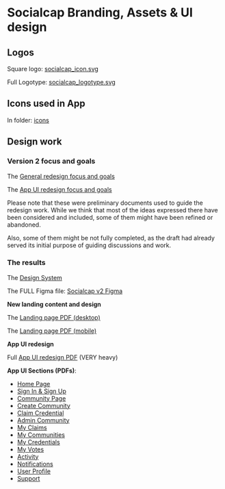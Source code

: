 # Socialcap Branding, Assets & UI design

## Logos

Square logo: [socialcap_icon.svg](./logos/socialcap_icon.svg)

Full Logotype: [socialcap_logotype.svg](./logos/socialcap_logotype.svg)

## Icons used in App

In folder: [icons](./icons)

## Design work

### Version 2 focus and goals

The [General redesign focus and goals](./redesign/socialcap-v2-general-redesign.md)

The [App UI redesign focus and goals](./redesign/socialcap-v2-app-ui-redesign.md)

Please note that these were preliminary documents used to guide the redesign work. 
While we think that most of the ideas expressed there have been considered and 
included, some of them might have been refined or abandoned.

Also, some of them might be not fully completed, as the draft had already served its 
initial purpose of guiding discussions and work.

### The results 

The [Design System](./redesign/DesignSystem.pdf)

The FULL Figma file: [Socialcap v2 Figma](https://www.figma.com/design/jU3mxV33ya9PJcjDY9TVZP/Socialcap?node-id=301-3&t=ozqMVdnPDKWt7GFT-0)

**New landing content and design**

The [Landing page PDF (desktop)](https://docs.socialcap.dev/design/Landing_Desktop.pdf)

The [Landing page PDF (mobile)](https://docs.socialcap.dev/design/Landing_Mobile.pdf)

**App UI redesign**

Full [App UI redesign PDF](https://docs.socialcap.dev/design/SocialcapUI.pdf) (VERY heavy)

**App UI Sections (PDFs)**:

- [Home Page](https://docs.socialcap.dev/design/HomePage.pdf)
- [Sign In & Sign Up](./redesign/SignInSignUp.pdf)
- [Community Page](./redesign/CommunityPage.pdf)
- [Create Community](./redesign/CreateCommunity.pdf)
- [Claim Credential](./redesign/ClaimCredential.pdf)
- [Admin Community](./redesign/AdminCommunity.pdf)
- [My Claims](./redesign/MyClaims.pdf)
- [My Communities](./redesign/MyCommunities.pdf)
- [My Credentials](./redesign/MyCredentials.pdf)
- [My Votes](./redesign/MyVotes.pdf)
- [Activity](./redesign/Activity)
- [Notifications](./redesign/Notifications.pdf)
- [User Profile](./redesign/UserProfile.pdf)
- [Support](./redesign/Support.pdf)
